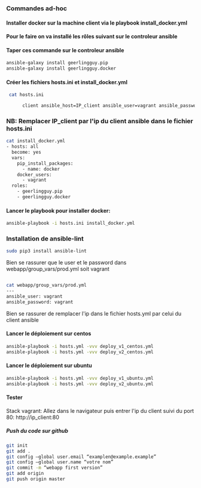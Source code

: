 
### Commandes ad-hoc

####  Installer docker sur la machine client via le playbook install_docker.yml

#### Pour le faire on va installé les rôles suivant sur le controleur ansible

#### Taper ces commande sur le controleur ansible

```bash
ansible-galaxy install geerlingguy.pip
ansible-galaxy install geerlingguy.docker
```

#### Créer les fichiers hosts.ini et install_docker.yml

```bash
 cat hosts.ini

      client ansible_host=IP_client ansible_user=vagrant ansible_password=vagrant ansible_ssh_common_args='-o StrictHostKeyChecking=no' ansible_python_interpreter=/usr/bin/python3
```
### NB: Remplacer IP_client par l'ip du client ansible dans le fichier hosts.ini

```bash
cat install_docker.yml
- hosts: all
  become: yes
  vars:
    pip_install_packages:
      - name: docker
    docker_users:
      - vagrant
  roles:
    - geerlingguy.pip
    - geerlingguy.docker

```

#### Lancer le playbook pour installer docker: 
```bash
ansible-playbook -i hosts.ini install_docker.yml
```

### Installation de ansible-lint
```bash
sudo pip3 install ansible-lint
```

Bien se rassurer que le user et le password dans webapp/group_vars/prod.yml soit vagrant

```bash

cat webapp/group_vars/prod.yml
---
ansible_user: vagrant
ansible_password: vagrant
```
Bien se rassurer de remplacer l'ip dans le fichier hosts.yml par celui du client ansible

#### Lancer le déploiement sur centos

```bash
ansible-playbook -i hosts.yml -vvv deploy_v1_centos.yml
ansible-playbook -i hosts.yml -vvv deploy_v2_centos.yml
```

#### Lancer le déploiement sur ubuntu

```bash
ansible-playbook -i hosts.yml -vvv deploy_v1_ubuntu.yml
ansible-playbook -i hosts.yml -vvv deploy_v2_ubuntu.yml
```

#### Tester

Stack vagrant: Allez dans le navigateur puis entrer l'ip du client suivi du port 80: http://ip_client:80

#####  Push du code sur github
```bash
git init
git add .
git config –global user.email “examplen@example.example”
git config –global user.name “votre nom”
git commit -m “webapp first version”
git add origin
git push origin master
```
